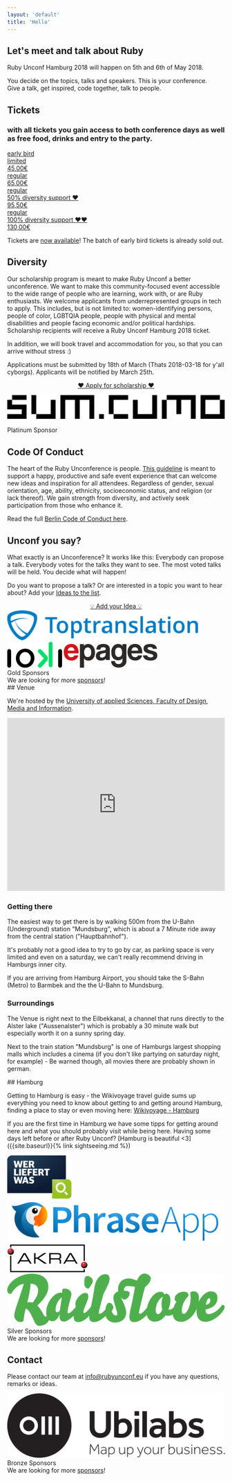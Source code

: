 ```yaml
---
layout: 'default'
title: 'Hello'
---
```

<div class="content-section content-section--whitebg" markdown="1">

## Let's meet and talk about Ruby

Ruby Unconf Hamburg 2018 will happen on 5th and 6th of May 2018.

You decide on the topics, talks and speakers. This is your conference. <br />
Give a talk, get inspired, code together, talk to people.

</div>

<div class="content-section content-section--purplebg" markdown="1">

## Tickets

### with all tickets you gain access to both conference days as well as free food, drinks and entry to the party.

<div class="tickets">
<div class="tickets__list">
<a class="ticket" href="https://ti.to/ruby-unconf/2018">
  <div class="ticket__name">early bird</div>
  <div class="ticket__description">limited</div>
  <div class="ticket__price">45,00€</div>
</a>

<a class="ticket" href="https://ti.to/ruby-unconf/2018">
<div class="ticket__name">regular</div>
  <div class="ticket__description"></div>
<div class="ticket__price">65,00€</div>
</a>

<a class="ticket" href="https://ti.to/ruby-unconf/2018">
<div class="ticket__name">regular<br /></div>
<div class="ticket__description">50% diversity support ❤️</div>
<div class="ticket__price">95,50€</div>
</a>

<a class="ticket" href="https://ti.to/ruby-unconf/2018">
<div class="ticket__name">regular</div>
<div class="ticket__description">100% diversity support ❤️❤️</div>
<div class="ticket__price">130,00€</div>
</a>
</div>
</div>

Tickets are <a href="https://ti.to/ruby-unconf/2018">now available</a>! The batch of early bird tickets is already sold out.


<!-- Follow <a href="https://twitter.com/RubyUnconfEU">RubyUnconfEU</a> on twitter to get notified on the next ticket batch releases. -->

</div>


<div class="content-section" markdown="1">

## Diversity

Our scholarship program is meant to make Ruby Unconf a better unconference. We want to make this community-focused event accessible to the wide range of people who are learning, work with, or are Ruby enthusiasts. We welcome applicants from underrepresented groups in tech to apply. This includes, but is not limited to: women-identifying persons, people of color, LGBTQIA people, people with physical and mental disabilities and people facing economic and/or political hardships. Scholarship recipients will receive a Ruby Unconf Hamburg 2018 ticket.

In addition, we will book travel and accommodation for you, so that you can arrive without stress :)

Applications must be submitted by 18th of March (Thats 2018-03-18 for y'all cyborgs). Applicants will be notified by March 25th.

<div style="text-align: center;"><a href="https://goo.gl/forms/ewh8BYQHkyhtALc43" class="btn btn-primary">❤️ Apply for scholarship ❤️</a></div>

</div>

<div class="content-section content-section--whitebg" markdown="1">
<p class="sponsor__list">
  <a class="sponsor__logo" href="https://www.sumcumo.com/" target="_blank"><img src="assets/images/sponsors/sumcumo.svg"></a>
  <div class="sponsor__text">Platinum Sponsor</div>
</p>

</div>

<div class="content-section" markdown="1">

## Code Of Conduct

The heart of the Ruby Unconference is people. [This guideline](https://berlincodeofconduct.org/) is meant to support a happy, productive and safe event experience that can welcome new ideas and inspiration for all attendees. Regardless of gender, sexual orientation, age, ability, ethnicity, socioeconomic status, and religion (or lack thereof). We gain strength from diversity, and actively seek participation from those who enhance it.

Read the full [Berlin Code of Conduct here](https://berlincodeofconduct.org/).

</div>
<div class="content-section" markdown="1">

## Unconf you say?

What exactly is an Unconference? It works like this: Everybody can propose a talk. Everybody votes for the talks they want to see. The most voted talks will be held. You decide what will happen!

Do you want to propose a talk? Or are interested in a topic you want to hear about? Add your [Ideas to the list](https://contriboot.herokuapp.com).

<div style="text-align: center"><a href="https://contriboot.herokuapp.com" class="btn btn-primary">💡 Add your Idea 💡</a></div>
</div>

<div class="content-section content-section--whitebg" markdown="1">
  <div class="sponsor__list">
    <a class="sponsor__logo" href="http://www.toptranslation.com/" target="_blank" style="height:100px;"><img src="assets/images/sponsors/toptranslation.svg" style="height:70px;"></a>
    <a class="sponsor__logo" href="http://www.ioki.com/" target="_blank" style="height:100px;"><img src="assets/images/sponsors/ioki.png" style="height:60px;"></a>
    <a class="sponsor__logo" href="http://www.epages.com/" target="_blank" style="height:100px;"><img src="assets/images/sponsors/epages-logo.svg" style="height:55px;"></a>
  </div>
  <div class="sponsor__text">Gold Sponsors </div>

  <div class="sponsor__text">We are looking for more <a href="https://docs.google.com/document/d/1XvPizMM25vlZZWJpHCoMVsBfEngxdr18Y-8i6IPM1JA/edit#" target="_blank">sponsors</a>!</div>
</div>

<div class="content-section content-section--purplebg" markdown="1">
## Venue

We're hosted by the [University of applied Sciences, Faculty of Design, Media and Information](https://www.haw-hamburg.de/english/about-us/faculties-departments/design-media-information.html).

<p>
<iframe src="https://www.google.com/maps/embed?pb=!1m18!1m12!1m3!1d2369.3635298564614!2d10.031139751899804!3d53.56912837992829!2m3!1f0!2f0!3f0!3m2!1i1024!2i768!4f13.1!3m3!1m2!1s0x47b18ec9ad80408b%3A0x65298bd196908e49!2sHAW+Hamburg+-+Fakult%C3%A4t+DMI!5e0!3m2!1sde!2suk!4v1518718024833" width="100%" height="400" frameborder="0" style="border:0" allowfullscreen></iframe>
</p>

### Getting there

The easiest way to get there is by walking 500m from the U-Bahn (Underground) station "Mundsburg", which is about a 7 Minute ride away from the central station ("Hauptbahnhof").

It's probably not a good idea to try to go by car, as parking space is very limited and even on a saturday, we can't really recommend driving in Hamburgs inner city.

If you are arriving from Hamburg Airport, you should take the S-Bahn (Metro) to Barmbek and the the U-Bahn to Mundsburg.

### Surroundings

The Venue is right next to the Eilbekkanal, a channel that runs directly to the Alster lake ("Aussenalster") which is probably a 30 minute walk but especially worth it on a sunny spring day.

Next to the train station "Mundsburg" is one of Hamburgs largest shopping malls which includes a cinema (if you don't like partying on saturday night, for example) - Be warned though, all movies there are probably shown in german.

</div>

<div class="content-section" markdown="1">
## Hamburg

Getting to Hamburg is easy - the Wikivoyage travel guide sums up everything you need to know about getting to and getting around Hamburg, finding a place to stay or even moving here: [Wikivoyage - Hamburg](https://en.wikivoyage.org/wiki/Hamburg)

If you are the first time in Hamburg we have some tipps for getting around here and what you should probably visit while being here. Having some days left before or after Ruby Unconf? [Hamburg is beautiful <3]({{site.baseurl}}{% link sightseeing.md %})
</div>

<div class="content-section content-section--whitebg" markdown="1">
  <div class="sponsor__list">
    <a class="sponsor__logo" href="https://www.wlw.de/" target="_blank" style="height:100px;"><img src="assets/images/sponsors/wlw.svg" style="height:100px;"></a>
    <a class="sponsor__logo" href="https://phraseapp.com/" target="_blank" style="width: 250px;"><img src="assets/images/sponsors/parrotandlogo.png"></a>
    <a class="sponsor__logo" href="https://www.akra.de/" target="_blank" style="width: 250px;"><img src="assets/images/sponsors/akra.gif"></a>
    <a class="sponsor__logo" href="https://www.railslove.com/" target="_blank" style="width: 250px;"><img src="assets/images/sponsors/railslove.svg"></a>
  </div>
  <div class="sponsor__text">Silver Sponsors </div>
  <div class="sponsor__text">We are looking for more <a href="https://docs.google.com/document/d/1XvPizMM25vlZZWJpHCoMVsBfEngxdr18Y-8i6IPM1JA/edit#" target="_blank">sponsors</a>!</div>
</div>


<div class="content-section" markdown="1">

## Contact

Please contact our team at <a href="mailto:info@rubyunconf.eu">info@rubyunconf.eu</a> if you have
any questions, remarks or ideas.

</div>

<div class="content-section content-section--whitebg" markdown="1">
  <div class="sponsor__list">
  <a class="sponsor__logo" href="https://ubilabs.net/" target="_blank" style="width: 250px;"><img src="assets/images/sponsors/ubilabs.svg"></a>
  </div>
  <div class="sponsor__text">Bronze Sponsors </div>
  <div class="sponsor__text">We are looking for more <a href="https://docs.google.com/document/d/1XvPizMM25vlZZWJpHCoMVsBfEngxdr18Y-8i6IPM1JA/edit#" target="_blank">sponsors</a>!</div>
</div>
